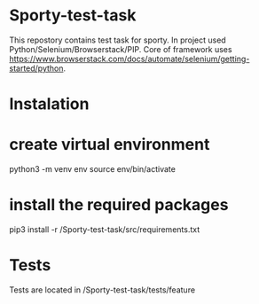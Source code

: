 # Sporty-test-task
This repostory contains test task for sporty. In project used Python/Selenium/Browserstack/PIP. Core of framework uses https://www.browserstack.com/docs/automate/selenium/getting-started/python.
# Instalation
# create virtual environment
python3 -m venv env
source env/bin/activate
# install the required packages
pip3 install -r /Sporty-test-task/src/requirements.txt
# Tests 
Tests are located in /Sporty-test-task/tests/feature